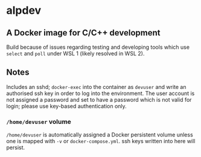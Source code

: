 # alpdev

## A Docker image for C/C++ development

Build because of issues regarding testing and developing tools which use `select` and `poll` under WSL 1 (likely resolved in WSL 2).

## Notes

Includes an sshd; `docker-exec` into the container as `devuser` and write an authorised ssh key in order to log into the environment. The user account is not assigned a password and set to have a password which is not valid for login; please use key-based authentication only.

### `/home/devuser` volume

`/home/devuser` is automatically assigned a Docker persistent volume unless one is mapped with `-v` or `docker-compose.yml`. ssh keys written into here will persist.
